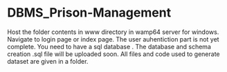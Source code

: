 # DBMS_Prison-Management

Host the folder contents in www directory in wamp64 server for windows.
Navigate to login page or index page. The user auhentiction part is not yet complete.
You need to have a sql database .
The database and schema creation .sql file will be uploaded soon.
All files and code used to generate dataset are given in a folder.
